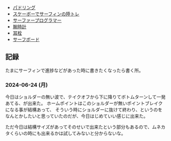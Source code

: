 - [パドリング](%E3%83%91%E3%83%89%E3%83%AA%E3%83%B3%E3%82%B0)
- [スケーボーでサーフィンの陸トレ](%E3%82%B9%E3%82%B1%E3%83%BC%E3%83%9C%E3%83%BC%E3%81%A7%E3%82%B5%E3%83%BC%E3%83%95%E3%82%A3%E3%83%B3%E3%81%AE%E9%99%B8%E3%83%88%E3%83%AC)
- [サーファープログラマー](%E3%82%B5%E3%83%BC%E3%83%95%E3%82%A1%E3%83%BC%E3%83%97%E3%83%AD%E3%82%B0%E3%83%A9%E3%83%9E%E3%83%BC)
- [腕時計](%E8%85%95%E6%99%82%E8%A8%88)
- [耳栓](%E8%80%B3%E6%A0%93)
- [サーフボード](%E3%82%B5%E3%83%BC%E3%83%95%E3%83%9C%E3%83%BC%E3%83%89)

## 記録

たまにサーフィンで進捗などがあった時に書きたくなったら書く所。

### 2024-06-24 (月)

今日はショルダーの無い波で、テイクオフから下に降りてボトムターンして一発あてる、が出来た。
ホームポイントはこのショルダーが無いポイントブレイクになる事が結構あって、
そういう時にショルダーに抜けて終わり、というのをなんとかしたいと思っていたのだが、今日はじめていい感じに出来た。

ただ今日は結構サイズがあってそのせいで出来たという部分もあるので、ムネカタくらいの時にも出来るかは試してみないと分からないな。